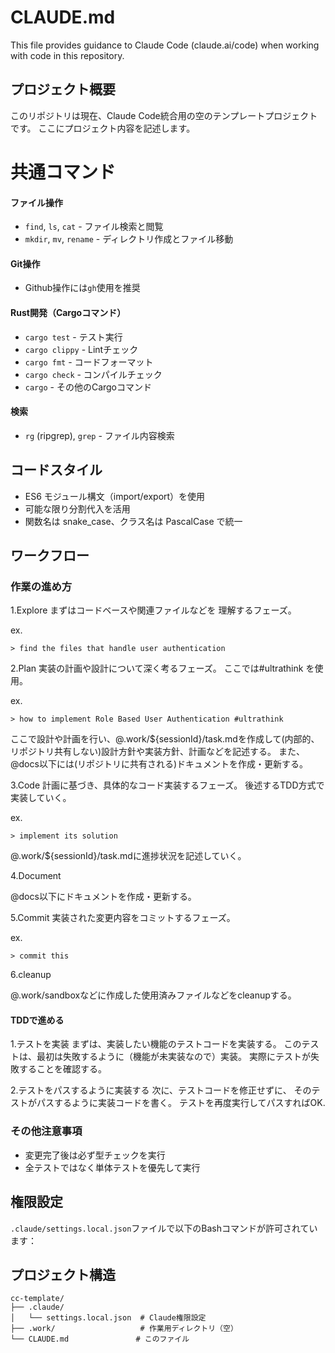 # CLAUDE.md

This file provides guidance to Claude Code (claude.ai/code) when working with code in this repository.

## プロジェクト概要

このリポジトリは現在、Claude Code統合用の空のテンプレートプロジェクトです。
ここにプロジェクト内容を記述します。

# 共通コマンド

#### ファイル操作
- `find`, `ls`, `cat` - ファイル検索と閲覧
- `mkdir`, `mv`, `rename` - ディレクトリ作成とファイル移動

#### Git操作

- Github操作には`gh`使用を推奨

#### Rust開発（Cargoコマンド）
- `cargo test` - テスト実行
- `cargo clippy` - Lintチェック
- `cargo fmt` - コードフォーマット
- `cargo check` - コンパイルチェック
- `cargo` - その他のCargoコマンド

#### 検索
- `rg` (ripgrep), `grep` - ファイル内容検索


## コードスタイル

- ES6 モジュール構文（import/export）を使用
- 可能な限り分割代入を活用
- 関数名は snake_case、クラス名は PascalCase で統一

## ワークフロー

### 作業の進め方

1.Explore
まずはコードベースや関連ファイルなどを
理解するフェーズ。

ex.
```
> find the files that handle user authentication
```

2.Plan
実装の計画や設計について深く考るフェーズ。
ここでは#ultrathink を使用。

ex.
```
> how to implement Role Based User Authentication #ultrathink 
```

ここで設計や計画を行い、@.work/${sessionId}/task.mdを作成して(内部的、リポジトリ共有しない)設計方針や実装方針、計画などを記述する。
また、@docs以下には(リポジトリに共有される)ドキュメントを作成・更新する。

3.Code
計画に基づき、具体的なコード実装するフェーズ。
後述するTDD方式で実装していく。

ex.
```
> implement its solution
```

@.work/${sessionId}/task.mdに進捗状況を記述していく。

4.Document

@docs以下にドキュメントを作成・更新する。

5.Commit
実装された変更内容をコミットするフェーズ。

ex.
```
> commit this
````

6.cleanup

@.work/sandboxなどに作成した使用済みファイルなどをcleanupする。

#### TDDで進める

1.テストを実装
まずは、実装したい機能のテストコードを実装する。
このテストは、最初は失敗するように（機能が未実装なので）実装。
実際にテストが失敗することを確認する。

2.テストをパスするように実装する
次に、テストコードを修正せずに、
そのテストがパスするように実装コードを書く。
テストを再度実行してパスすればOK.

### その他注意事項
- 変更完了後は必ず型チェックを実行
- 全テストではなく単体テストを優先して実行

## 権限設定

`.claude/settings.local.json`ファイルで以下のBashコマンドが許可されています：


## プロジェクト構造

```
cc-template/
├── .claude/
│   └── settings.local.json  # Claude権限設定
├── .work/                   # 作業用ディレクトリ（空）
└── CLAUDE.md               # このファイル
```
